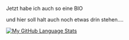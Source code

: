 Jetzt habe ich auch so eine BIO



und hier soll halt auch noch etwas drin stehen....

[![My GitHub Language Stats](https://github-readme-stats.vercel.app/api/top-langs/?username=GermanJag&langs_count=5&theme=tokyonight)]()
